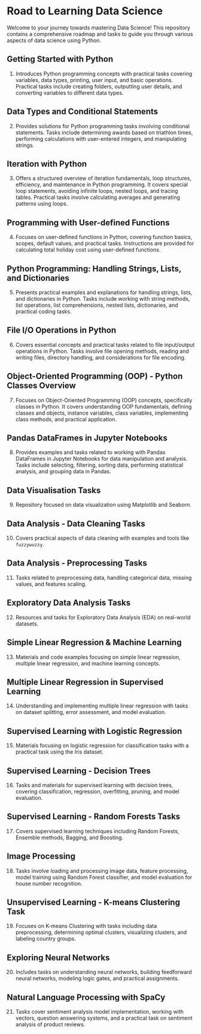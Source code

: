 # Road to Learning Data Science

Welcome to your journey towards mastering Data Science! This repository contains a comprehensive roadmap and tasks to guide you through various aspects of data science using Python.

## Getting Started with Python
1. Introduces Python programming concepts with practical tasks covering variables, data types, printing, user input, and basic operations. Practical tasks include creating folders, outputting user details, and converting variables to different data types.

## Data Types and Conditional Statements
2. Provides solutions for Python programming tasks involving conditional statements. Tasks include determining awards based on triathlon times, performing calculations with user-entered integers, and manipulating strings.

## Iteration with Python
3. Offers a structured overview of iteration fundamentals, loop structures, efficiency, and maintenance in Python programming. It covers special loop statements, avoiding infinite loops, nested loops, and tracing tables. Practical tasks involve calculating averages and generating patterns using loops.

## Programming with User-defined Functions
4. Focuses on user-defined functions in Python, covering function basics, scopes, default values, and practical tasks. Instructions are provided for calculating total holiday cost using user-defined functions.

## Python Programming: Handling Strings, Lists, and Dictionaries
5. Presents practical examples and explanations for handling strings, lists, and dictionaries in Python. Tasks include working with string methods, list operations, list comprehensions, nested lists, dictionaries, and practical coding tasks.

## File I/O Operations in Python
6. Covers essential concepts and practical tasks related to file input/output operations in Python. Tasks involve file opening methods, reading and writing files, directory handling, and considerations for file encoding.

## Object-Oriented Programming (OOP) - Python Classes Overview
7. Focuses on Object-Oriented Programming (OOP) concepts, specifically classes in Python. It covers understanding OOP fundamentals, defining classes and objects, instance variables, class variables, implementing class methods, and practical application.

## Pandas DataFrames in Jupyter Notebooks
8. Provides examples and tasks related to working with Pandas DataFrames in Jupyter Notebooks for data manipulation and analysis. Tasks include selecting, filtering, sorting data, performing statistical analysis, and grouping data in Pandas.

## Data Visualisation Tasks
9. Repository focused on data visualization using Matplotlib and Seaborn.

## Data Analysis - Data Cleaning Tasks
10. Covers practical aspects of data cleaning with examples and tools like `fuzzywuzzy`.

## Data Analysis - Preprocessing Tasks
11. Tasks related to preprocessing data, handling categorical data, missing values, and features scaling.

## Exploratory Data Analysis Tasks
12. Resources and tasks for Exploratory Data Analysis (EDA) on real-world datasets.

## Simple Linear Regression & Machine Learning
13. Materials and code examples focusing on simple linear regression, multiple linear regression, and machine learning concepts.

## Multiple Linear Regression in Supervised Learning
14. Understanding and implementing multiple linear regression with tasks on dataset splitting, error assessment, and model evaluation.

## Supervised Learning with Logistic Regression
15. Materials focusing on logistic regression for classification tasks with a practical task using the Iris dataset.

## Supervised Learning - Decision Trees
16. Tasks and materials for supervised learning with decision trees, covering classification, regression, overfitting, pruning, and model evaluation.

## Supervised Learning - Random Forests Tasks
17. Covers supervised learning techniques including Random Forests, Ensemble methods, Bagging, and Boosting.

## Image Processing
18. Tasks involve loading and processing image data, feature processing, model training using Random Forest classifier, and model evaluation for house number recognition.

## Unsupervised Learning - K-means Clustering Task
19. Focuses on K-means Clustering with tasks including data preprocessing, determining optimal clusters, visualizing clusters, and labeling country groups.

## Exploring Neural Networks
20. Includes tasks on understanding neural networks, building feedforward neural networks, modeling logic gates, and practical assignments.

## Natural Language Processing with SpaCy
21. Tasks cover sentiment analysis model implementation, working with vectors, question answering systems, and a practical task on sentiment analysis of product reviews.
